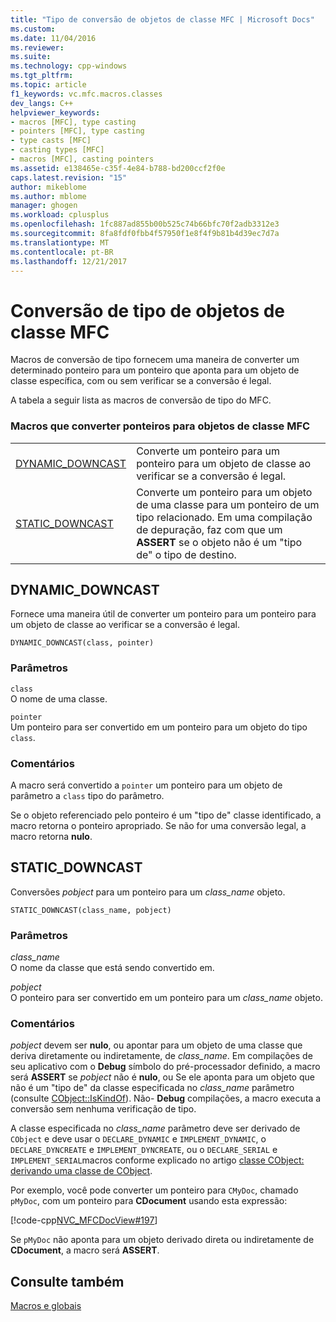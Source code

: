 ```yaml
---
title: "Tipo de conversão de objetos de classe MFC | Microsoft Docs"
ms.custom: 
ms.date: 11/04/2016
ms.reviewer: 
ms.suite: 
ms.technology: cpp-windows
ms.tgt_pltfrm: 
ms.topic: article
f1_keywords: vc.mfc.macros.classes
dev_langs: C++
helpviewer_keywords:
- macros [MFC], type casting
- pointers [MFC], type casting
- type casts [MFC]
- casting types [MFC]
- macros [MFC], casting pointers
ms.assetid: e138465e-c35f-4e84-b788-bd200ccf2f0e
caps.latest.revision: "15"
author: mikeblome
ms.author: mblome
manager: ghogen
ms.workload: cplusplus
ms.openlocfilehash: 1fc887ad855b00b525c74b66bfc70f2adb3312e3
ms.sourcegitcommit: 8fa8fdf0fbb4f57950f1e8f4f9b81b4d39ec7d7a
ms.translationtype: MT
ms.contentlocale: pt-BR
ms.lasthandoff: 12/21/2017
---
```

# <a name="type-casting-of-mfc-class-objects"></a>Conversão de tipo de objetos de classe MFC
Macros de conversão de tipo fornecem uma maneira de converter um determinado ponteiro para um ponteiro que aponta para um objeto de classe específica, com ou sem verificar se a conversão é legal.  
  
 A tabela a seguir lista as macros de conversão de tipo do MFC.  
  
### <a name="macros-that-cast-pointers-to-mfc-class-objects"></a>Macros que converter ponteiros para objetos de classe MFC  
  
|||  
|-|-|  
|[DYNAMIC_DOWNCAST](#dynamic_downcast)|Converte um ponteiro para um ponteiro para um objeto de classe ao verificar se a conversão é legal.|  
|[STATIC_DOWNCAST](#static_downcast)|Converte um ponteiro para um objeto de uma classe para um ponteiro de um tipo relacionado. Em uma compilação de depuração, faz com que um **ASSERT** se o objeto não é um "tipo de" o tipo de destino.|  
  
##  <a name="dynamic_downcast"></a>DYNAMIC_DOWNCAST  
 Fornece uma maneira útil de converter um ponteiro para um ponteiro para um objeto de classe ao verificar se a conversão é legal.  
  
```   
DYNAMIC_DOWNCAST(class, pointer)  
```  
  
### <a name="parameters"></a>Parâmetros  
 `class`  
 O nome de uma classe.  
  
 `pointer`  
 Um ponteiro para ser convertido em um ponteiro para um objeto do tipo `class`.  
  
### <a name="remarks"></a>Comentários  
 A macro será convertido a `pointer` um ponteiro para um objeto de parâmetro a `class` tipo do parâmetro.  
  
 Se o objeto referenciado pelo ponteiro é um "tipo de" classe identificado, a macro retorna o ponteiro apropriado. Se não for uma conversão legal, a macro retorna **nulo**.  
  
##  <a name="static_downcast"></a>STATIC_DOWNCAST  
 Conversões *pobject* para um ponteiro para um *class_name* objeto.  
  
```   
STATIC_DOWNCAST(class_name, pobject)   
```  
  
### <a name="parameters"></a>Parâmetros  
 *class_name*  
 O nome da classe que está sendo convertido em.  
  
 *pobject*  
 O ponteiro para ser convertido em um ponteiro para um *class_name* objeto.  
  
### <a name="remarks"></a>Comentários  
 *pobject* devem ser **nulo**, ou apontar para um objeto de uma classe que deriva diretamente ou indiretamente, de *class_name*. Em compilações de seu aplicativo com o **Debug** símbolo do pré-processador definido, a macro será **ASSERT** se *pobject* não é **nulo**, ou Se ele aponta para um objeto que não é um "tipo de" da classe especificada no *class_name* parâmetro (consulte [CObject::IsKindOf](../../mfc/reference/cobject-class.md#iskindof)). Não- **Debug** compilações, a macro executa a conversão sem nenhuma verificação de tipo.  
  
 A classe especificada no *class_name* parâmetro deve ser derivado de `CObject` e deve usar o `DECLARE_DYNAMIC` e `IMPLEMENT_DYNAMIC`, o `DECLARE_DYNCREATE` e `IMPLEMENT_DYNCREATE`, ou o `DECLARE_SERIAL` e `IMPLEMENT_SERIAL`macros conforme explicado no artigo [classe CObject: derivando uma classe de CObject](../../mfc/deriving-a-class-from-cobject.md).  
  
 Por exemplo, você pode converter um ponteiro para `CMyDoc`, chamado `pMyDoc`, com um ponteiro para **CDocument** usando esta expressão:  
  
 [!code-cpp[NVC_MFCDocView#197](../../mfc/codesnippet/cpp/type-casting-of-mfc-class-objects_1.cpp)]  
  
 Se `pMyDoc` não aponta para um objeto derivado direta ou indiretamente de **CDocument**, a macro será **ASSERT**.  
  
## <a name="see-also"></a>Consulte também  
 [Macros e globais](../../mfc/reference/mfc-macros-and-globals.md)
